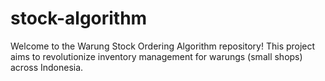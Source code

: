 # stock-algorithm
Welcome to the Warung Stock Ordering Algorithm repository! This project aims to revolutionize inventory management for warungs (small shops) across Indonesia.
